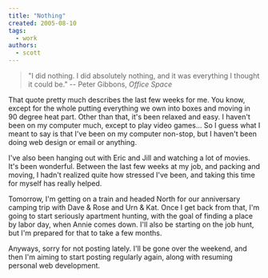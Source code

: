 ```yaml
---
title: "Nothing"
created: 2005-08-10
tags: 
  - work
authors: 
  - scott
---
```


> "I did nothing. I did absolutely nothing, and it was everything I thought it could be." -- Peter Gibbons, _Office Space_

That quote pretty much describes the last few weeks for me. You know, except for the whole putting everything we own into boxes and moving in 90 degree heat part. Other than that, it's been relaxed and easy. I haven't been on my computer much, except to play video games... So I guess what I meant to say is that I've been on my computer non-stop, but I haven't been doing web design or email or anything.

I've also been hanging out with Eric and Jill and watching a lot of movies. It's been wonderful. Between the last few weeks at my job, and packing and moving, I hadn't realized quite how stressed I've been, and taking this time for myself has really helped.

Tomorrow, I'm getting on a train and headed North for our anniversary camping trip with Dave & Rose and Urn & Kat. Once I get back from that, I'm going to start seriously apartment hunting, with the goal of finding a place by labor day, when Annie comes down. I'll also be starting on the job hunt, but I'm prepared for that to take a few months.

Anyways, sorry for not posting lately. I'll be gone over the weekend, and then I'm aiming to start posting regularly again, along with resuming personal web development.
